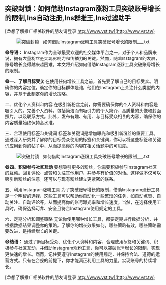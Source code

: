## **突破封锁：如何借助Instagram涨粉工具突破账号增长的限制,Ins自动注册,Ins群推王,Ins过滤助手**

[😍想了解推广相关软件的朋友请登录 http://www.vst.tw](http://www.vst.tw)

 <center><img src="https://vst.tw/MP4/tuiguang/png/4.png" alt="突破封锁：如何借助Instagram涨粉工具突破账号增长的限制___.txt"></center>

**😄导语：**
Instagram作为全球最受欢迎的社交媒体平台之一，对于个人和品牌来说，拥有大量粉丝是实现影响力和传播力的关键。然而，随着Instagram的发展，账号增长变得越来越困难。本文将介绍如何借助Instagram涨粉工具突破账号增长的限制。

**😄一、了解目标受众**
在使用任何增长工具之前，首先要了解自己的目标受众。明确你的内容定位，确定你的目标群体是谁，他们在Instagram上关注什么类型的内容，并基于此制定你的增长策略。

二、优化个人资料和内容
在吸引新粉丝之前，你需要确保你的个人资料和内容是吸引人的。完善个人资料，包括简洁而有吸引力的个人简介、高质量的头像和封面照片，以及联系方式。此外，发布有趣、有用、与目标受众相关的内容，确保你的内容质量始终保持高水准。

三、合理使用标签和关键词
标签和关键词是增加曝光和吸引新粉丝的重要工具。通过深入研究并了解你的目标受众使用的标签和关键词，你可以将这些标签和关键词应用到你的帖子中，从而提高你的内容在相关话题中的可见度。

 <center><img src="https://vst.tw/MP4/tuiguang/png/4.png" alt="突破封锁：如何借助Instagram涨粉工具突破账号增长的限制___.txt"></center>

**😄四、积极参与社区互动**
要想吸引更多的粉丝，你需要积极参与Instagram社区的互动。回复评论、点赞和关注其他用户，并参与有价值的对话。这样做不仅可以吸引新粉丝的注意，还可以与现有粉丝建立更紧密的联系。

五、利用Instagram涨粉工具
为了突破账号增长的限制，借助Instagram涨粉工具是一个明智的选择。这些工具可以帮助你自动化一些繁琐的任务，如自动点赞、自动关注、自动评论等，从而提高你的账号曝光率和增长速度。当然，在选择使用工具时，确保选择可靠、安全且符合Instagram使用规定的工具。

六、定期分析和调整策略
无论你使用哪种增长工具，都要定期进行数据分析，并根据数据结果调整你的策略。了解你的增长效果如何，哪些策略有效，哪些策略需要改进，是持续增长的关键。

**😄结语：**
通过了解目标受众、优化个人资料和内容、合理使用标签和关键词、积极参与社区互动，并借助Instagram涨粉工具，你可以突破账号增长的限制，实现更快速的增长。然而，记住要遵守Instagram的使用规定，并保持合法、道德的运营方式。只有在合规的前提下，你才能真正利用工具的力量，实现账号的持续增长。

[😍想了解推广相关软件的朋友请登录 http://www.vst.tw](http://www.vst.tw)



